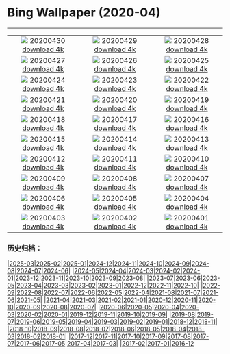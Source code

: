 # Bing Wallpaper (2020-04)
**************
| | | |
| :----: | :----: | :----: |
| ![](https://www.bing.com/th?id=OHR.BurgAltdahn_ZH-CN8281669977_1920x1080.jpg) 20200430 [download 4k](https://www.bing.com/th?id=OHR.BurgAltdahn_ZH-CN8281669977_UHD.jpg) | ![](https://www.bing.com/th?id=OHR.ArcticRedpoll_ZH-CN7968973967_1920x1080.jpg) 20200429 [download 4k](https://www.bing.com/th?id=OHR.ArcticRedpoll_ZH-CN7968973967_UHD.jpg) | ![](https://www.bing.com/th?id=OHR.PalouseSpring_ZH-CN6803103328_1920x1080.jpg) 20200428 [download 4k](https://www.bing.com/th?id=OHR.PalouseSpring_ZH-CN6803103328_UHD.jpg) |
| ![](https://www.bing.com/th?id=OHR.SalisburyCathedral_ZH-CN6366350896_1920x1080.jpg) 20200427 [download 4k](https://www.bing.com/th?id=OHR.SalisburyCathedral_ZH-CN6366350896_UHD.jpg) | ![](https://www.bing.com/th?id=OHR.SouthAmericanTapir_ZH-CN6151058361_1920x1080.jpg) 20200426 [download 4k](https://www.bing.com/th?id=OHR.SouthAmericanTapir_ZH-CN6151058361_UHD.jpg) | ![](https://www.bing.com/th?id=OHR.RubySunset_ZH-CN5544596519_1920x1080.jpg) 20200425 [download 4k](https://www.bing.com/th?id=OHR.RubySunset_ZH-CN5544596519_UHD.jpg) |
| ![](https://www.bing.com/th?id=OHR.FalklandRockhoppers_ZH-CN5370686595_1920x1080.jpg) 20200424 [download 4k](https://www.bing.com/th?id=OHR.FalklandRockhoppers_ZH-CN5370686595_UHD.jpg) | ![](https://www.bing.com/th?id=OHR.MegellanicCloud_ZH-CN5132305226_1920x1080.jpg) 20200423 [download 4k](https://www.bing.com/th?id=OHR.MegellanicCloud_ZH-CN5132305226_UHD.jpg) | ![](https://www.bing.com/th?id=OHR.KingEider_ZH-CN3559595357_1920x1080.jpg) 20200422 [download 4k](https://www.bing.com/th?id=OHR.KingEider_ZH-CN3559595357_UHD.jpg) |
| ![](https://www.bing.com/th?id=OHR.KauriTree_ZH-CN3695568740_1920x1080.jpg) 20200421 [download 4k](https://www.bing.com/th?id=OHR.KauriTree_ZH-CN3695568740_UHD.jpg) | ![](https://www.bing.com/th?id=OHR.GPS_ZH-CN5160095061_1920x1080.jpg) 20200420 [download 4k](https://www.bing.com/th?id=OHR.GPS_ZH-CN5160095061_UHD.jpg) | ![](https://www.bing.com/th?id=OHR.BluebellWood_ZH-CN8128422960_1920x1080.jpg) 20200419 [download 4k](https://www.bing.com/th?id=OHR.BluebellWood_ZH-CN8128422960_UHD.jpg) |
| ![](https://www.bing.com/th?id=OHR.NeistPoint_ZH-CN3115403132_1920x1080.jpg) 20200418 [download 4k](https://www.bing.com/th?id=OHR.NeistPoint_ZH-CN3115403132_UHD.jpg) | ![](https://www.bing.com/th?id=OHR.VernalFalls_ZH-CN2664125316_1920x1080.jpg) 20200417 [download 4k](https://www.bing.com/th?id=OHR.VernalFalls_ZH-CN2664125316_UHD.jpg) | ![](https://www.bing.com/th?id=OHR.AlgonquinGrouse_ZH-CN2514966091_1920x1080.jpg) 20200416 [download 4k](https://www.bing.com/th?id=OHR.AlgonquinGrouse_ZH-CN2514966091_UHD.jpg) |
| ![](https://www.bing.com/th?id=OHR.NBNMSipapu_ZH-CN2293681419_1920x1080.jpg) 20200415 [download 4k](https://www.bing.com/th?id=OHR.NBNMSipapu_ZH-CN2293681419_UHD.jpg) | ![](https://www.bing.com/th?id=OHR.HimachalFalls_ZH-CN2187203976_1920x1080.jpg) 20200414 [download 4k](https://www.bing.com/th?id=OHR.HimachalFalls_ZH-CN2187203976_UHD.jpg) | ![](https://www.bing.com/th?id=OHR.BWFlipper_ZH-CN1813139386_1920x1080.jpg) 20200413 [download 4k](https://www.bing.com/th?id=OHR.BWFlipper_ZH-CN1813139386_UHD.jpg) |
| ![](https://www.bing.com/th?id=OHR.WatChaloem_ZH-CN8722271527_1920x1080.jpg) 20200412 [download 4k](https://www.bing.com/th?id=OHR.WatChaloem_ZH-CN8722271527_UHD.jpg) | ![](https://www.bing.com/th?id=OHR.EastereggsBerlin_ZH-CN7293755224_1920x1080.jpg) 20200411 [download 4k](https://www.bing.com/th?id=OHR.EastereggsBerlin_ZH-CN7293755224_UHD.jpg) | ![](https://www.bing.com/th?id=OHR.LasMedulasMine_ZH-CN7176415270_1920x1080.jpg) 20200410 [download 4k](https://www.bing.com/th?id=OHR.LasMedulasMine_ZH-CN7176415270_UHD.jpg) |
| ![](https://www.bing.com/th?id=OHR.SpiritSiblings_ZH-CN7023585837_1920x1080.jpg) 20200409 [download 4k](https://www.bing.com/th?id=OHR.SpiritSiblings_ZH-CN7023585837_UHD.jpg) | ![](https://www.bing.com/th?id=OHR.UnicornoftheSea_ZH-CN2949385175_1920x1080.jpg) 20200408 [download 4k](https://www.bing.com/th?id=OHR.UnicornoftheSea_ZH-CN2949385175_UHD.jpg) | ![](https://www.bing.com/th?id=OHR.SantoriniAerial_ZH-CN9367767863_1920x1080.jpg) 20200407 [download 4k](https://www.bing.com/th?id=OHR.SantoriniAerial_ZH-CN9367767863_UHD.jpg) |
| ![](https://www.bing.com/th?id=OHR.PinkMoon_ZH-CN9026483067_1920x1080.jpg) 20200406 [download 4k](https://www.bing.com/th?id=OHR.PinkMoon_ZH-CN9026483067_UHD.jpg) | ![](https://www.bing.com/th?id=OHR.CastleDay_ZH-CN8752542375_1920x1080.jpg) 20200405 [download 4k](https://www.bing.com/th?id=OHR.CastleDay_ZH-CN8752542375_UHD.jpg) | ![](https://www.bing.com/th?id=OHR.KissimmeeFrog_ZH-CN8379824947_1920x1080.jpg) 20200404 [download 4k](https://www.bing.com/th?id=OHR.KissimmeeFrog_ZH-CN8379824947_UHD.jpg) |
| ![](https://www.bing.com/th?id=OHR.QingmingCandle2020_ZH-CN2729283235_1920x1080.jpg) 20200403 [download 4k](https://www.bing.com/th?id=OHR.QingmingCandle2020_ZH-CN2729283235_UHD.jpg) | ![](https://www.bing.com/th?id=OHR.PlaceofRainbows_ZH-CN7878813025_1920x1080.jpg) 20200402 [download 4k](https://www.bing.com/th?id=OHR.PlaceofRainbows_ZH-CN7878813025_UHD.jpg) | ![](https://www.bing.com/th?id=OHR.PascuaFlorida_ZH-CN7720904158_1920x1080.jpg) 20200401 [download 4k](https://www.bing.com/th?id=OHR.PascuaFlorida_ZH-CN7720904158_UHD.jpg) |

### 历史归档：

|[2025-03](/../2025-03/2025-03.md)|[2025-02](/../2025-02/2025-02.md)|[2025-01](/../2025-01/2025-01.md)|[2024-12](/../2024-12/2024-12.md)|[2024-11](/../2024-11/2024-11.md)|[2024-10](/../2024-10/2024-10.md)|[2024-09](/../2024-09/2024-09.md)|[2024-08](/../2024-08/2024-08.md)|[2024-07](/../2024-07/2024-07.md)|[2024-06](/../2024-06/2024-06.md)|
|[2024-05](/../2024-05/2024-05.md)|[2024-04](/../2024-04/2024-04.md)|[2024-03](/../2024-03/2024-03.md)|[2024-02](/../2024-02/2024-02.md)|[2024-01](/../2024-01/2024-01.md)|[2023-12](/../2023-12/2023-12.md)|[2023-11](/../2023-11/2023-11.md)|[2023-10](/../2023-10/2023-10.md)|[2023-09](/../2023-09/2023-09.md)|[2023-08](/../2023-08/2023-08.md)|
|[2023-07](/../2023-07/2023-07.md)|[2023-06](/../2023-06/2023-06.md)|[2023-05](/../2023-05/2023-05.md)|[2023-04](/../2023-04/2023-04.md)|[2023-03](/../2023-03/2023-03.md)|[2023-02](/../2023-02/2023-02.md)|[2023-01](/../2023-01/2023-01.md)|[2022-12](/../2022-12/2022-12.md)|[2022-11](/../2022-11/2022-11.md)|[2022-10](/../2022-10/2022-10.md)|
|[2022-09](/../2022-09/2022-09.md)|[2022-08](/../2022-08/2022-08.md)|[2022-07](/../2022-07/2022-07.md)|[2022-06](/../2022-06/2022-06.md)|[2022-05](/../2022-05/2022-05.md)|[2022-04](/../2022-04/2022-04.md)|[2021-08](/../2021-08/2021-08.md)|[2021-07](/../2021-07/2021-07.md)|[2021-06](/../2021-06/2021-06.md)|[2021-05](/../2021-05/2021-05.md)|
|[2021-04](/../2021-04/2021-04.md)|[2021-03](/../2021-03/2021-03.md)|[2021-02](/../2021-02/2021-02.md)|[2021-01](/../2021-01/2021-01.md)|[2020-12](/../2020-12/2020-12.md)|[2020-11](/../2020-11/2020-11.md)|[2020-10](/../2020-10/2020-10.md)|[2020-09](/../2020-09/2020-09.md)|[2020-08](/../2020-08/2020-08.md)|[2020-07](/../2020-07/2020-07.md)|
|[2020-06](/../2020-06/2020-06.md)|[2020-05](/../2020-05/2020-05.md)|[2020-04](/2020-04.md)|[2020-03](/../2020-03/2020-03.md)|[2020-02](/../2020-02/2020-02.md)|[2020-01](/../2020-01/2020-01.md)|[2019-12](/../2019-12/2019-12.md)|[2019-11](/../2019-11/2019-11.md)|[2019-10](/../2019-10/2019-10.md)|[2019-09](/../2019-09/2019-09.md)|
|[2019-08](/../2019-08/2019-08.md)|[2019-07](/../2019-07/2019-07.md)|[2019-06](/../2019-06/2019-06.md)|[2019-05](/../2019-05/2019-05.md)|[2019-04](/../2019-04/2019-04.md)|[2019-03](/../2019-03/2019-03.md)|[2019-02](/../2019-02/2019-02.md)|[2019-01](/../2019-01/2019-01.md)|[2018-12](/../2018-12/2018-12.md)|[2018-11](/../2018-11/2018-11.md)|
|[2018-10](/../2018-10/2018-10.md)|[2018-09](/../2018-09/2018-09.md)|[2018-08](/../2018-08/2018-08.md)|[2018-07](/../2018-07/2018-07.md)|[2018-06](/../2018-06/2018-06.md)|[2018-05](/../2018-05/2018-05.md)|[2018-04](/../2018-04/2018-04.md)|[2018-03](/../2018-03/2018-03.md)|[2018-02](/../2018-02/2018-02.md)|[2018-01](/../2018-01/2018-01.md)|
|[2017-12](/../2017-12/2017-12.md)|[2017-11](/../2017-11/2017-11.md)|[2017-10](/../2017-10/2017-10.md)|[2017-09](/../2017-09/2017-09.md)|[2017-08](/../2017-08/2017-08.md)|[2017-07](/../2017-07/2017-07.md)|[2017-06](/../2017-06/2017-06.md)|[2017-05](/../2017-05/2017-05.md)|[2017-04](/../2017-04/2017-04.md)|[2017-03](/../2017-03/2017-03.md)|
|[2017-02](/../2017-02/2017-02.md)|[2017-01](/../2017-01/2017-01.md)|[2016-12](/../2016-12/2016-12.md)